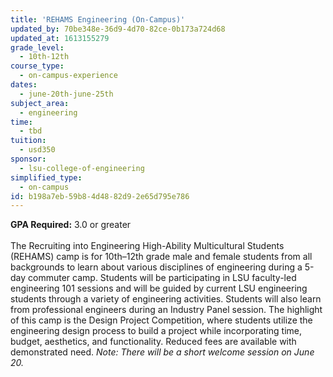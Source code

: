 ```yaml
---
title: 'REHAMS Engineering (On-Campus)'
updated_by: 70be348e-36d9-4d70-82ce-0b173a724d68
updated_at: 1613155279
grade_level:
  - 10th-12th
course_type:
  - on-campus-experience
dates:
  - june-20th-june-25th
subject_area:
  - engineering
time:
  - tbd
tuition:
  - usd350
sponsor:
  - lsu-college-of-engineering
simplified_type:
  - on-campus
id: b198a7eb-59b8-4d48-82d9-2e65d795e786
---
```

<b>GPA Required:</b> 3.0 or greater<br><br>
The Recruiting into Engineering High-Ability Multicultural Students (REHAMS) camp is for 10th–12th grade male and female students from all backgrounds to learn about various disciplines of engineering during a 5-day commuter camp. Students will be participating in LSU faculty-led engineering 101 sessions and will be guided by current LSU engineering students through a variety of engineering activities. Students will also learn from professional engineers during an Industry Panel session. The highlight of this camp is the Design Project Competition, where students utilize the engineering design process to build a project while incorporating time, budget, aesthetics, and functionality. Reduced fees are available with demonstrated need. <i>Note: There will be a short welcome session on June 20.</i>